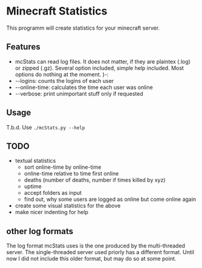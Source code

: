 # Minecraft Statistics

This programm will create statistics for your minecraft server.

## Features

* mcStats can read log files. It does not matter, if they are plaintex (.log) or zipped (.gz). Several option included, simple help included. Most options do nothing at the moment.  )-:
* --logins: counts the logins of each user
* --online-time: calculates the time each user was online
* --verbose: print unimportant stuff only if requested

## Usage

T.b.d. Use ```./mcStats.py --help```

## TODO

* textual statistics
    * sort online-time by online-time
    * online-time relative to time first online
    * deaths (number of deaths, number if times killed by xyz)
    * uptime
    * accept folders as input
    * find out, why some users are logged as online but come online again
* create some visual statistics for the above
* make nicer indenting for help

## other log formats

The log format mcStats uses is the one produced by the multi-threaded server. The single-threaded server used priorly has a different format. Until now I did not include this older format, but may do so at some point.
